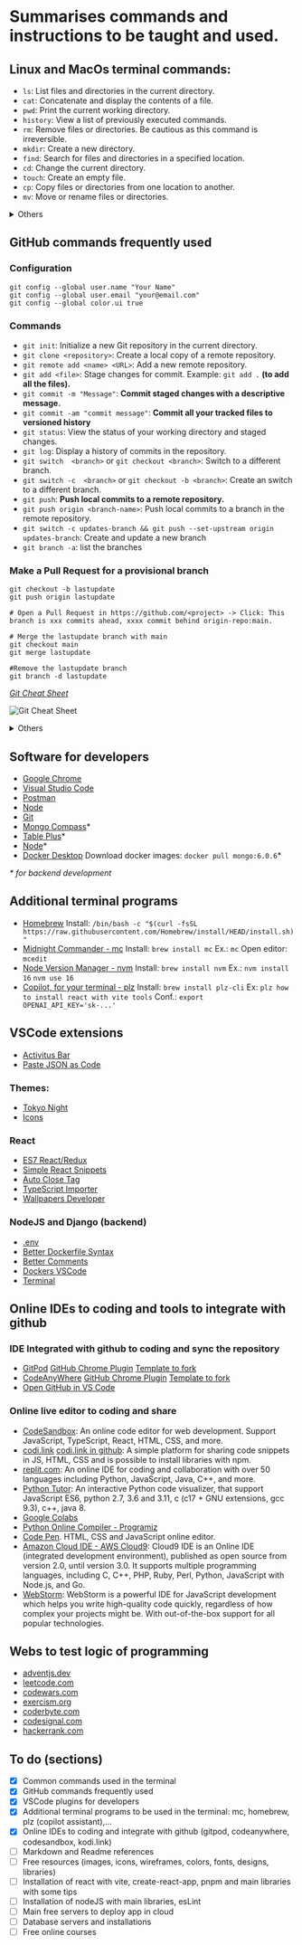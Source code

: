 # Summarises commands and instructions to be taught and used.

## Linux and MacOs terminal commands:

- `ls`: List files and directories in the current directory.
- `cat`: Concatenate and display the contents of a file.
- `pwd`: Print the current working directory.
- `history`: View a list of previously executed commands.
- `rm`: Remove files or directories. Be cautious as this command is irreversible.
- `mkdir`: Create a new directory.
- `find`: Search for files and directories in a specified location.
- `cd`: Change the current directory.
- `touch`: Create an empty file.
- `cp`: Copy files or directories from one location to another.
- `mv`: Move or rename files or directories.

<details>
<summary>Others</summary>
- `grep`: Search for text patterns within files.
- `echo`: Display a message or variable content in the terminal.
- `ps`: Display a list of currently running processes.
- `kill`: Terminate processes by their process ID (PID).
- `tar`: Create or extract compressed archive files.
- `df`: Show disk space usage.
- `du`: Display disk usage of files and directories.
- `alias`: Create shortcuts or custom commands.
- `sudo`: Execute a command with superuser (administrative) privileges.
- `wget`: Download files from the internet.
- `zip` (Linux) or `ditto` (macOS): Compress files and directories into zip archives.
- `unzip` (Linux) or `ditto` (macOS): Extract files from zip archives.
- `traceroute`: Trace the route packets take to reach a network host.
- `find`: Search for files and directories based on various criteria.
- `tree`: Display directory structure as a tree.
- `who` or `w`: Show who is logged in.
- `chmod`: Change file permissions.
- `chown`: Change file ownership.
- `quota`: Display disk usage and quotas for a user.
- `sudo`: Execute a command with superuser (administrative) privileges.
- `shutdown`: Shut down or restart the system.
- `reboot`: Reboot the system.
- `history`: View and manage command history.
</details>

## GitHub commands frequently used

### Configuration

```
git config --global user.name "Your Name"
git config --global user.email "your@email.com"
git config --global color.ui true
```

### Commands

- `git init`: Initialize a new Git repository in the current directory.
- `git clone <repository>`: Create a local copy of a remote repository.
- `git remote add <name> <URL>`: Add a new remote repository.
- `git add <file>`: Stage changes for commit. Example: `git add .` **(to add all the files).**
- `git commit -m "Message"`: **Commit staged changes with a descriptive message.**
- `git commit -am "commit message"`: **Commit all your tracked files to versioned history**
- `git status`: View the status of your working directory and staged changes.
- `git log`: Display a history of commits in the repository.
- `git switch  <branch>` or `git checkout <branch>`: Switch to a different branch.
- `git switch -c  <branch>` or `git checkout -b <branch>`: Create an switch to a different branch.
- `git push`: **Push local commits to a remote repository.**
- `git push origin <branch-name>`: Push local commits to a branch in the remote repository.
- `git switch -c updates-branch && git push --set-upstream origin updates-branch`: Create and update a new branch <updates-branch>
- `git branch -a`: list the branches

### Make a Pull Request for a provisional branch <lastupdate>

```
git checkout -b lastupdate
git push origin lastupdate

# Open a Pull Request in https://github.com/<project> -> Click: This branch is xxx commits ahead, xxxx commit behind origin-repo:main.

# Merge the lastupdate branch with main
git checkout main
git merge lastupdate

#Remove the lastupdate branch
git branch -d lastupdate
```

_[Git Cheat Sheet](https://www.reddit.com/media?url=https%3A%2F%2Fi.redd.it%2F8341g68g1v7y.png)_

![Git Cheat Sheet](https://qph.cf2.quoracdn.net/main-qimg-be0c4389a44fea9757d650d578252164-pjlq)

<details>
<summary>Others</summary>
- `git branch`: List all local branches and highlight the current branch.
- `git checkout <branch>`: Switch to a different branch.
- `git merge <branch>`: Merge changes from one branch into the current branch.
- `git pull`: Fetch and merge changes from a remote repository.
- `git push`: Push local commits to a remote repository.
- `git remote -v`: View information about remote repositories.
- `git fetch <remote>`: Download changes from a remote repository.
- `git reset <file>`: Unstage changes for a specific file.
- `git reset --hard <commit>`: Reset the current branch to a specific commit.
- `git stash`: Temporarily save changes that are not ready to be committed.
- `git tag <tagname>`: Create a lightweight tag for a specific commit.
- `git diff`: Show differences between the working directory and the last commit.
- `git blame <file>`: Display who made each change to a file and in which commit.
- `git remote remove <name>`: Remove a remote repository.
- `git push --tags`: Push tags to a remote repository.
- `git checkout -b <new-branch>`: Create and switch to a new branch.
- `git branch -d <branch-name>`: Delete a local branch.
- `git push origin --delete <branch-name>`: Delete a remote branch.
- `git rebase <branch>`: Move or combine commits from one branch onto another.
- `git fetch --prune`: Remove references to remote branches that no longer exist.
- `git log --author=<author>`: View commits by a specific author.
- `git log --grep=<pattern>`: Search commit messages for a specific pattern.
- `git log <file>`: View the commit history for a specific file.
- `git remote set-url origin <new-URL>`: Change the URL of a remote repository.
- `git cherry-pick <commit>`: Apply a specific commit to the current branch.
- `git reflog`: Display a log of all Git references, including branch changes.
- `git clean -df`: Remove untracked files and directories.
- `git bisect`: Find the commit that introduced a bug using binary search.
- `git submodule`: Manage Git submodules within a repository.
- `git log --oneline --graph --all`: Display a compact graph of the commit history.
- `git commit --amend`: Modify the last commit with new changes.
- `git remote prune origin`: Prune stale remote-tracking branches.
- `git pull --rebase`: Pull and rebase instead of merging.
- `git log --since=<date>`: Show commits since a specific date.
- `git stash pop`: Apply the last stashed changes and remove them from the stash.
- `git revert <commit>`: Create a new commit that undoes changes from a specific commit.
- `git log --oneline --abbrev-commit`: Display shortened commit hashes in the log.
- `git log --stat`: Show statistics about changes in each commit.
- `git log --graph --decorate`: Display a commit graph with branch and tag labels.
- `git remote show <remote>`: Show information about a remote repository.
- `git log -p <file>`: Display the changes made to a specific file in each commit.
- `git bisect start`: Start the bisection process for finding a bug.
- `git bisect good <commit>`: Mark a commit as good during bisection.
- `git bisect bad <commit>`: Mark a commit as bad during bisection.
- `git bisect reset`: Reset the bisection process.
- `git bisect visualize`: Visualize the bisection process.
- `git clean -n`: Dry run of `git clean` to see what would be removed.
- `git clean -i`: Interactively choose which untracked files to remove.
- `git blame -L <start>,<end> <file>`: Annotate only specific lines of a file.
- `git push -u <remote> <branch>`: Push a local branch to a remote and set up tracking.
- `git cherry-pick --edit <commit>`: Cherry-pick a commit and edit the message.
- `git log --no-merges`: Display a log without merge commits.
- `git log --all --graph --decorate --oneline`: A compact and visual commit history.
- `git grep <pattern>`: Search for a pattern in the contents of files.
- `git log --format="%h %an %s" --since="2 weeks ago"`: Customized log format and time range.
</details>

## Software for developers

- [Google Chrome](https://www.google.com/chrome/)
- [Visual Studio Code](https://code.visualstudio.com/)
- [Postman](https://www.postman.com/downloads/)
- [Node](https://nodejs.org/es/)
- [Git](https://git-scm.com/)
- [Mongo Compass](https://www.mongodb.com/try/download/compass)\*
- [Table Plus](https://tableplus.com/)\*
- [Node](https://nodejs.org/es/)\*
- [Docker Desktop](https://www.docker.com/get-started)
  Download docker images: `docker pull mongo:6.0.6`\*

_\* for backend development_

## Additional terminal programs

- [Homebrew](https://brew.sh/) Install: `/bin/bash -c "$(curl -fsSL https://raw.githubusercontent.com/Homebrew/install/HEAD/install.sh)"`
- [Midnight Commander - mc](https://midnight-commander.org/) Install: `brew install mc` Ex.: `mc` Open editor: `mcedit`
- [Node Version Manager - nvm](https://github.com/nvm-sh/nvm) Install: `brew install nvm` Ex.: `nvm install 16` `nvm use 16`
- [Copilot, for your terminal - plz](https://github.com/m1guelpf/plz-cli) Install: `brew install plz-cli` Ex: `plz how to install react with vite tools` Conf.: `export OPENAI_API_KEY='sk-...'`

## VSCode extensions

- [Activitus Bar](https://marketplace.visualstudio.com/items?itemName=Gruntfuggly.activitusbar)
- [Paste JSON as Code](https://marketplace.visualstudio.com/items?itemName=quicktype.quicktype)

### Themes:

- [Tokyo Night](https://marketplace.visualstudio.com/items?itemName=enkia.tokyo-night)
- [Icons](https://marketplace.visualstudio.com/items?itemName=PKief.material-icon-theme)

### React

- [ES7 React/Redux](https://marketplace.visualstudio.com/items?itemName=dsznajder.es7-react-js-snippets)
- [Simple React Snippets](https://marketplace.visualstudio.com/items?itemName=burkeholland.simple-react-snippets)
- [Auto Close Tag](https://marketplace.visualstudio.com/items?itemName=formulahendry.auto-close-tag)
- [TypeScript Importer](https://marketplace.visualstudio.com/items?itemName=pmneo.tsimporter)
- [Wallpapers Developer](https://drive.google.com/drive/folders/1ItU8rbSGJjnh2USOBGwaCo9nYKifPJ6m?usp=sharing)

### NodeJS and Django (backend)

- [.env](https://marketplace.visualstudio.com/items?itemName=mikestead.dotenv)
- [Better Dockerfile Syntax](https://marketplace.visualstudio.com/items?itemName=jeff-hykin.better-dockerfile-syntax)
- [Better Comments](https://marketplace.visualstudio.com/items?itemName=aaron-bond.better-comments)
- [Dockers VSCode](https://marketplace.visualstudio.com/items?itemName=ms-azuretools.vscode-docker)
- [Terminal](https://marketplace.visualstudio.com/items?itemName=formulahendry.terminal&ssr=false#overview)

## Online IDEs to coding and tools to integrate with github

### IDE Integrated with github to coding and sync the repository

- [GitPod](https://gitpod.io/) [GitHub Chrome Plugin](https://chrome.google.com/webstore/detail/gitpod/dodmmooeoklaejobgleioelladacbeki) [Template to fork](https://github.com/Code-Institute-Org/gitpod-full-template)
- [CodeAnyWhere](https://codeanywhere.com/signin) [GitHub Chrome Plugin](https://chrome.google.com/webstore/detail/codeanywhere/jdofbmaiblhheoneemdjccjeeihbiabl) [Template to fork](https://github.com/Code-Institute-Org/ci-full-template)
- [Open GitHub in VS Code](https://chrome.google.com/webstore/detail/open-github-in-vs-code/pnhnmmcigmleaooedjnodnioapklfngc)

### Online live editor to coding and share

- [CodeSandbox](https://codesandbox.io/): An online code editor for web development. Support JavaScript, TypeScript, React, HTML, CSS, and more.
- [codi.link](https://codi.link) [codi.link in github](https://github.com/midudev/codi.link): A simple platform for sharing code snippets in JS, HTML, CSS and is possible to install libraries with npm.
- [replit.com](https://replit.com/): An online IDE for coding and collaboration with over 50 languages including Python, JavaScript, Java, C++, and more.
- [Python Tutor](https://pythontutor.com/): An interactive Python code visualizer, that support JavaScript ES6, python 2.7, 3.6 and 3.11, c (c17 + GNU extensions, gcc 9.3), c++, java 8.
- [Google Colabs](https://colab.research.google.com/)
- [Python Online Compiler - Programiz](https://www.programiz.com/python-programming/online-compiler/?ref=735b4d58)
- [Code Pen](https://codepen.io/pen/). HTML, CSS and JavaScript online editor.
- [Amazon Cloud IDE - AWS Cloud9](https://aws.amazon.com/cloud9/): Cloud9 IDE is an Online IDE (integrated development environment), published as open source from version 2.0, until version 3.0. It supports multiple programming languages, including C, C++, PHP, Ruby, Perl, Python, JavaScript with Node.js, and Go.
- [WebStorm](https://www.jetbrains.com/webstorm/): WebStorm is a powerful IDE for JavaScript development which helps you write high-quality code quickly, regardless of how complex your projects might be. With out-of-the-box support for all popular technologies.

## Webs to test logic of programming

- [adventjs․dev](https://adventjs․dev)
- [leetcode․com](https://leetcode․com)
- [codewars․com](https://codewars․com)
- [exercism․org](https://exercism․org)
- [coderbyte․com](https://coderbyte․com)
- [codesignal․com](https://codesignal․com)
- [hackerrank․com](https://hackerrank․com)

## To do (sections)

- [x] Common commands used in the terminal
- [x] GitHub commands frequently used
- [x] VSCode plugins for developers
- [x] Additional terminal programs to be used in the terminal: mc, homebrew, plz (copilot assistant),...
- [x] Online IDEs to coding and integrate with github (gitpod, codeanywhere, codesandbox, kodi.link)
- [ ] Markdown and Readme references
- [ ] Free resources (images, icons, wireframes, colors, fonts, designs, libraries)
- [ ] Installation of react with vite, create-react-app, pnpm and main libraries with some tips
- [ ] Installation of nodeJS with main libraries, esLint
- [ ] Main free servers to deploy app in cloud
- [ ] Database servers and installations
- [ ] Free online courses

